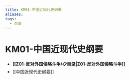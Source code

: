 ```yaml
---
title: KM01-中国近现代史纲要
aliases:
tags:
  - 目录
---
```


# KM01-中国近现代史纲要

- **[[Z01-反对外国侵略斗争/📋目录|Z01-反对外国侵略斗争]]**
- [[中国近现代史纲要]]
